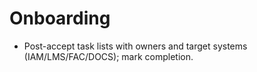 # Onboarding
- Post-accept task lists with owners and target systems (IAM/LMS/FAC/DOCS); mark completion.
